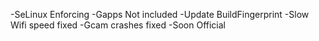 -SeLinux Enforcing
-Gapps Not included
-Update BuildFingerprint 
-Slow Wifi speed fixed
-Gcam crashes fixed 
-Soon Official
